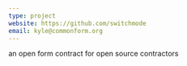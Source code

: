 ```yaml
---
type: project
website: https://github.com/switchmode
email: kyle@commonform.org
---
```


an open form contract for open source contractors
